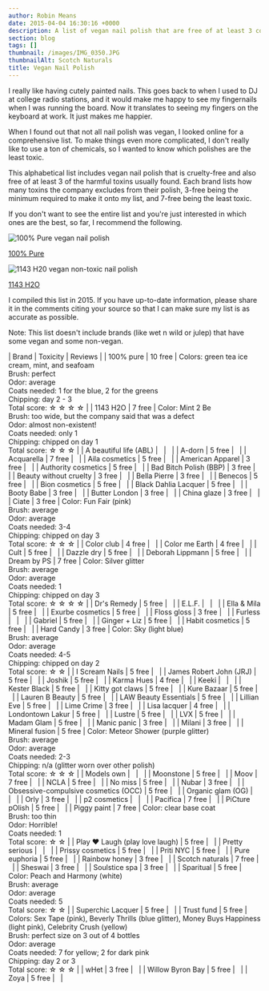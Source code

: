 ```yaml
---
author: Robin Means
date: 2015-04-04 16:30:16 +0000
description: A list of vegan nail polish that are free of at least 3 common toxins
section: blog
tags: []
thumbnail: /images/IMG_0350.JPG
thumbnailAlt: Scotch Naturals
title: Vegan Nail Polish
---
```


I really like having cutely painted nails. This goes back to when I used to DJ at college radio stations, and it would make me happy to see my fingernails when I was running the board. Now it translates to seeing my fingers on the keyboard at work. It just makes me happier.

When I found out that not all nail polish was vegan, I looked online for a comprehensive list. To make things even more complicated, I don't really like to use a ton of chemicals, so I wanted to know which polishes are the least toxic.

This alphabetical list includes vegan nail polish that is cruelty-free and also free of at least 3 of the harmful toxins usually found. Each brand lists how many toxins the company excludes from their polish, 3-free being the minimum required to make it onto my list, and 7-free being the least toxic.

If you don't want to see the entire list and you're just interested in which ones are the best, so far, I recommend the following.

![100% Pure vegan nail polish](/images/100pure5.jpg)

[100% Pure](http://www.100percentpure.com/collections/nail-polishes)

![1143 H20 vegan non-toxic nail polish](/images/IMG_0673.JPG)

[1143 H2O](http://www.1143nails.com/)

I compiled this list in 2015. If you have up-to-date information, please share it in the comments citing your source so that I can make sure my list is as accurate as possible.

Note: This list doesn't include brands (like wet n wild or julep) that have some vegan and some non-vegan.

| Brand | Toxicity | Reviews |
| 100% pure | 10 free | Colors: green tea ice cream, mint, and seafoam  
Brush: perfect  
Odor: average   
Coats needed: 1 for the blue, 2 for the greens  
Chipping: day 2 - 3  
Total score: ☆ ☆ ☆ ☆ |
| 1143 H2O | 7 free | Color: Mint 2 Be  
Brush: too wide, but the company said that was a defect   
Odor: almost non-existent!   
Coats needed: only 1  
Chipping: chipped on day 1  
Total score: ☆ ☆ ☆ |
| A beautiful life (ABL) | &nbsp; | &nbsp; |
| A-dorn | 5 free | &nbsp; |
| Acquarella | 7 free | &nbsp; |
| Aila cosmetics | 5 free | &nbsp; |
| American Apparel | 3 free | &nbsp; |
| Authority cosmetics | 5 free | &nbsp; |
| Bad Bitch Polish (BBP) | 3 free | &nbsp; |
| Beauty without cruelty | 3 free | &nbsp; |
| Bella Pierre | 3 free | &nbsp; |
| Benecos | 5 free | &nbsp; |
| Bion cosmetics | 5 free | &nbsp; |
| Black Dahlia Lacquer | 5 free | &nbsp; |
| Booty Babe | 3 free | &nbsp; |
| Butter London | 3 free | &nbsp; |
| China glaze | 3 free | &nbsp; |
| Ciate | 3 free | Color: Fun Fair (pink)  
Brush: average   
Odor: average   
Coats needed: 3-4  
Chipping: chipped on day 3  
Total score: ☆ ☆ ☆ |
| Color club | 4 free | &nbsp; |
| Color me Earth | 4 free | &nbsp; |
| Cult | 5 free | &nbsp; |
| Dazzle dry | 5 free | &nbsp; |
| Deborah Lippmann | 5 free | &nbsp; |
| Dream by PS | 7 free | Color: Silver glitter  
Brush: average  
Odor: average   
Coats needed: 1  
Chipping: chipped on day 3  
Total score: ☆ ☆ ☆ ☆ |
| Dr's Remedy | 5 free | &nbsp; |
| E.L.F. | &nbsp; | &nbsp; |
| Ella & Mila | 5 free | &nbsp; |
| Exurbe cosmetics | 5 free | &nbsp; |
| Floss gloss | 3 free | &nbsp; |
| Furless | &nbsp; | &nbsp; |
| Gabriel | 5 free | &nbsp; |
| Ginger + Liz | 5 free | &nbsp; |
| Habit cosmetics | 5 free | &nbsp; |
| Hard Candy | 3 free | Color: Sky (light blue)  
Brush: average  
Odor: average   
Coats needed: 4-5  
Chipping: chipped on day 2  
Total score: ☆ ☆ |
| I Scream Nails | 5 free | &nbsp; |
| James Robert John (JRJ) | 5 free | &nbsp; |
| Joshik | 5 free | &nbsp; |
| Karma Hues | 4 free | &nbsp; |
| Keeki | &nbsp; | &nbsp; |
| Kester Black | 5 free | &nbsp; |
| Kitty got claws | 5 free | &nbsp; |
| Kure Bazaar | 5 free | &nbsp; |
| Lauren B Beauty | 5 free | &nbsp; |
| LAW Beauty Essentials | 5 free | &nbsp; |
| Lillian Eve | 5 free | &nbsp; |
| Lime Crime | 3 free | &nbsp; |
| Lisa lacquer | 4 free | &nbsp; |
| Londontown Lakur | 5 free | &nbsp; |
| Lustre | 5 free | &nbsp; |
| LVX | 5 free | &nbsp; |
| Madam Glam | 5 free | &nbsp; |
| Manic panic | 3 free | &nbsp; |
| Milani | 3 free | &nbsp; |
| Mineral fusion | 5 free | Color: Meteor Shower (purple glitter)  
Brush: average   
Odor: average   
Coats needed: 2-3  
Chipping: n/a (glitter worn over other polish)  
Total score: ☆ ☆ ☆ |
| Models own | &nbsp; | &nbsp; |
| Moonstone | 5 free | &nbsp; |
| Moov | 7 free | &nbsp; |
| NCLA | 5 free | &nbsp; |
| No miss | 5 free | &nbsp; |
| Nubar | 3 free | &nbsp; |
| Obsessive-compulsive cosmetics (OCC) | 5 free | &nbsp; |
| Organic glam (OG) | &nbsp; | &nbsp; |
| Orly | 3 free | &nbsp; |
| p2 cosmetics | &nbsp; | &nbsp; |
| Pacifica | 7 free | &nbsp; |
| PiCture pOlish | 5 free | &nbsp; |
| Piggy paint | 7 free | Color: clear base coat  
Brush: too thin   
Odor: Horrible!   
Coats needed: 1   
Total score: ☆ ☆ |
| Play ♥ Laugh (play love laugh) | 5 free | &nbsp; |
| Pretty serious | &nbsp; | &nbsp; |
| Prissy cosmetics | 5 free | &nbsp; |
| Priti NYC | 5 free | &nbsp; |
| Pure euphoria | 5 free | &nbsp; |
| Rainbow honey | 3 free | &nbsp; |
| Scotch naturals | 7 free | &nbsp; |
| Sheswai | 3 free | &nbsp; |
| Soulstice spa | 3 free | &nbsp; |
| Sparitual | 5 free | Color: Peach and Harmony (white)  
Brush: average  
Odor: average  
Coats needed: 5  
Total score: ☆ ☆ |
| Superchic Lacquer | 5 free | &nbsp; |
| Trust fund | 5 free | Colors: Sex Tape (pink), Beverly Thrills (blue glitter), Money Buys Happiness (light pink), Celebrity Crush (yellow)  
Brush: perfect size on 3 out of 4 bottles  
Odor: average   
Coats needed: 7 for yellow; 2 for dark pink  
Chipping: day 2 or 3  
Total score: ☆ ☆ ☆ |
| wHet | 3 free | &nbsp; |
| Willow Byron Bay | 5 free | &nbsp; |
| Zoya | 5 free | &nbsp; |



